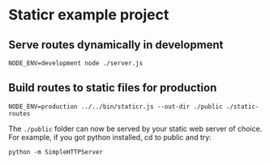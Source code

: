 # Staticr example project

## Serve routes dynamically in development

```
NODE_ENV=development node ./server.js
```

## Build routes to static files for production

```
NODE_ENV=production ../../bin/staticr.js --out-dir ./public ./static-routes
```

The `./public` folder can now be served by your static web server of choice. For example, if you got python installed, cd to public and try:

```
python -m SimpleHTTPServer
```
